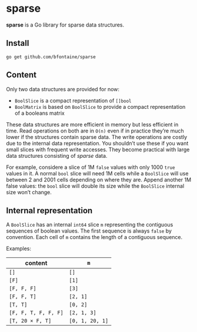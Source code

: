 # sparse

**sparse** is a Go library for sparse data structures.

## Install

    go get github.com/bfontaine/sparse

## Content

Only two data structures are provided for now:

* `BoolSlice` is a compact representation of `[]bool`
* `BoolMatrix` is based on `BoolSlice` to provide a compact representation of a
  booleans matrix

These data structures are more efficient in memory but less efficient in time.
Read operations on both are in `O(n)` even if in practice they’re much lower if
the structures contain sparse data. The write operations are costly due to the
internal data representation. You shouldn’t use these if you want small slices
with frequent write accesses. They become practical with large data structures
consisting of *sparse* data.

For example, considere a slice of 1M `false` values with only 1000 `true`
values in it. A normal `bool` slice will need 1M cells while a `BoolSlice` will
use between 2 and 2001 cells depending on where they are. Append another 1M
false values: the `bool` slice will double its size while the `BoolSlice`
internal size won’t change.

## Internal representation

A `BoolSlice` has an internal `int64` slice `m` representing the contiguous
sequences of boolean values. The first sequence is always `false` by
convention. Each cell of `m` contains the length of a contiguous sequence.

Examples:

| content              | `m`             |
|----------------------|-----------------|
| `[]`                 | `[]`            |
| `[F]`                | `[1]`           |
| `[F, F, F]`          | `[3]`           |
| `[F, F, T]`          | `[2, 1]`        |
| `[T, T]`             | `[0, 2]`        |
| `[F, F, T, F, F, F]` | `[2, 1, 3]`     |
| `[T, 20 × F, T]`     | `[0, 1, 20, 1]` |


